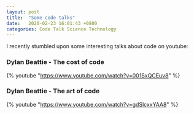 ```yaml
---
layout: post
title:  "Some code talks"
date:   2020-02-23 16:01:43 +0800
categories: Code Talk Science Technology
---
```

I recently stumbled upon some interesting talks about code on youtube:

### Dylan Beattie - The cost of code

{% youtube "https://www.youtube.com/watch?v=001SxQCEuv8" %}

### Dylan Beattie - The art of code
{% youtube "https://www.youtube.com/watch?v=gdSlcxxYAA8"  %}
